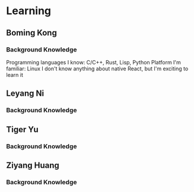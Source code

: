 # Learning

## Boming Kong

### Background Knowledge
Programming languages I know: C/C++, Rust, Lisp, Python
Platform I'm familiar: Linux
I don't know anything about native React, but I'm exciting to learn it

## Leyang Ni

### Background Knowledge

## Tiger Yu

### Background Knowledge

## Ziyang Huang

### Background Knowledge
